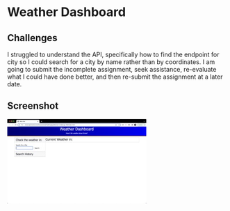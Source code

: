 # Weather Dashboard

## Challenges
I struggled to understand the API, specifically how to find the endpoint for city so I could search for a city by name rather than by coordinates. I am going to submit the incomplete assignment, seek assistance, re-evaluate what I could have done better, and then re-submit the assignment at a later date.

## Screenshot
![Homepage screenshot](./assets/images/homepageEX.jpeg)
